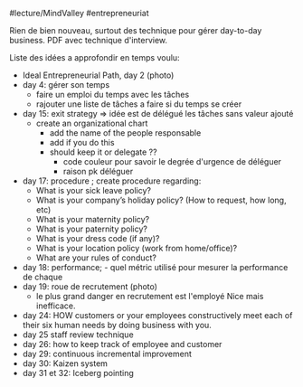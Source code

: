 #lecture/MindValley #entrepreneuriat 


Rien de bien nouveau, surtout des technique pour gérer day-to-day business. 
PDF avec technique d'interview. 


Liste des idées a approfondir en temps voulu:
- Ideal Entrepreneurial Path, day 2 (photo)
- day 4: gérer son temps
	- faire un emploi du temps avec les tâches
	- rajouter une liste de tâches a faire si du temps se créer
- day 15: exit strategy => idée est de délégué les tâches sans valeur ajouté
	- create an organizational chart
		- add the name of the people responsable
		- add if you do this
		- should keep it or delegate ??
			- code couleur pour savoir le degrée d'urgence de déléguer
			- raison pk déléguer
- day 17: procedure ; create procedure regarding:
	- What is your sick leave policy?
	- What is your company’s holiday policy? (How to request, how long, etc)
	- What is your maternity policy?
	- What is your paternity policy?
	- What is your dress code (if any)?
	- What is your location policy (work from home/office)?
	- What are your rules of conduct?
- day 18: performance; 
		- quel métric utilisé pour mesurer la performance de chaque
- day 19: roue de recrutement (photo)
	- le plus grand danger en recrutement est l'employé Nice mais inefficace. 
- day 24: HOW customers or your employees constructively meet each of their six human needs by doing business with you.
- day 25 staff review technique
- day 26: how to keep track of employee and customer
- day 29: continuous incremental improvement
- day 30: Kaizen system
- day 31 et 32: Iceberg pointing

